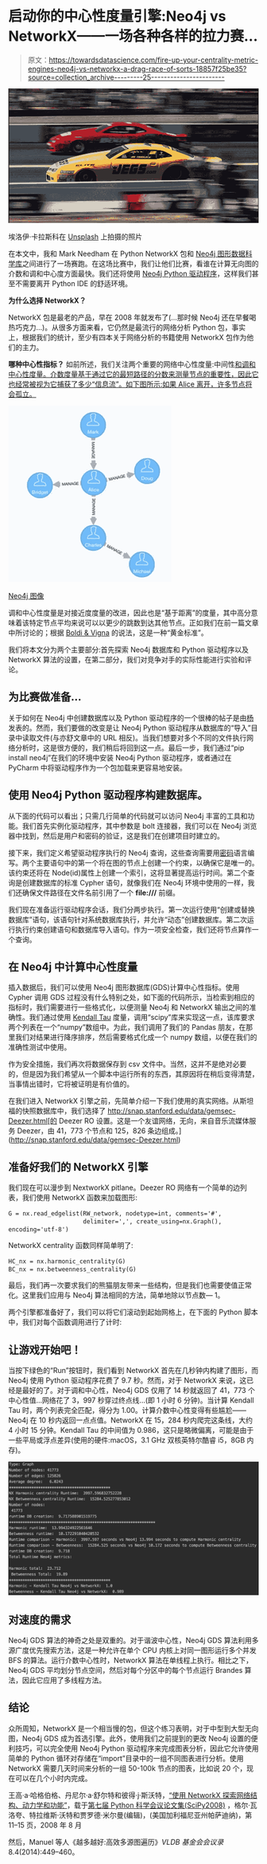 # 启动你的中心性度量引擎:Neo4j vs NetworkX——一场各种各样的拉力赛…

> 原文：<https://towardsdatascience.com/fire-up-your-centrality-metric-engines-neo4j-vs-networkx-a-drag-race-of-sorts-18857f25be35?source=collection_archive---------25----------------------->

![](img/393a1e8e432d659347f5dfff3624284b.png)

埃洛伊·卡拉斯科在 [Unsplash](https://unsplash.com/s/photos/drag-race?utm_source=unsplash&utm_medium=referral&utm_content=creditCopyText) 上拍摄的照片

在本文中，我和 Mark Needham 在 Python NetworkX 包和 [Neo4j 图形数据科学库](https://neo4j.com/developer/graph-data-science/)之间进行了一场赛跑。在这场比赛中，我们让他们比赛，看谁在计算无向图的介数和调和中心度方面最快。我们还将使用 [Neo4j Python 驱动程序](https://neo4j.com/developer/python/)，这样我们甚至不需要离开 Python IDE 的舒适环境。

**为什么选择 NetworkX？**

NetworkX 包是最老的产品，早在 2008 年就发布了(…那时候 Neo4j 还在早餐喝热巧克力…)。从很多方面来看，它仍然是最流行的网络分析 Python 包，事实上，根据我们的统计，至少有四本关于网络分析的书籍使用 NetworkX 包作为他们的主力。

**哪种中心性指标？**
如前所述，我们关注两个重要的网络中心性度量:中间性[和调和中心性](https://en.wikipedia.org/wiki/Betweenness_centrality)[度量。介数度量基于通过它的最短路径的分数来测量节点的重要性，因此它也经常被视为它捕获了多少“信息流”。如下图所示:如果 Alice 离开，许多节点将会孤立。](https://en.wikipedia.org/wiki/Harmonic)

![](img/6b907440d1fd9e013a7ae659abc2110b.png)

[Neo4j 图像](https://neo4j.com/docs/graph-algorithms/current/labs-algorithms/betweenness-centrality/)

调和中心性度量是对接近度度量的改进，因此也是“基于距离”的度量，其中高分意味着该特定节点平均来说可以以更少的跳数到达其他节点。正如我们在前一篇文章中所讨论的；根据 [Boldi & Vigna](https://www.tandfonline.com/doi/abs/10.1080/15427951.2013.865686) 的说法，这是一种“黄金标准”。

我们将本文分为两个主要部分:首先探索 Neo4j 数据库和 Python 驱动程序以及 NetworkX 算法的设置，在第二部分，我们对竞争对手的实际性能进行实验和评论。

## 为比赛做准备…

关于如何在 Neo4j 中创建数据库以及 Python 驱动程序的一个很棒的帖子是由[杨](/neo4j-cypher-python-7a919a372be7)发表的。然而，我们要做的改变是让 Neo4j Python 驱动程序从数据库的“导入”目录中读取文件(与亦舒文章中的 URL 相反)。当我们想要对多个不同的文件执行网络分析时，这是很方便的，我们稍后将回到这一点。最后一步，我们通过“pip install neo4j”在我们的环境中安装 Neo4j Python 驱动程序，或者通过在 PyCharm 中将驱动程序作为一个包加载来更容易地安装。

## 使用 Neo4j Python 驱动程序构建数据库。

从下面的代码可以看出；只需几行简单的代码就可以访问 Neo4j 丰富的工具和功能。我们首先实例化驱动程序，其中参数是 bolt 连接器，我们可以在 Neo4j 浏览器中找到，然后是用户和密码的验证，这是我们在创建项目时建立的。

接下来，我们定义希望驱动程序执行的 Neo4j 查询，这些查询需要用[密码](https://neo4j.com/developer/cypher/)语言编写。两个主要语句中的第一个将在图的节点上创建一个约束，以确保它是唯一的。该约束还将在 Node(id)属性上创建一个索引，这将显著提高运行时间。第二个查询是创建数据库的标准 Cypher 语句，就像我们在 Neo4j 环境中使用的一样，我们还确保文件路径在文件名前引用了一个 **file:///** 前缀。

我们现在准备运行驱动程序会话，我们分两步执行。第一次运行使用“创建或替换数据库”语句，该语句针对系统数据库执行，并允许“动态”创建数据库。第二次运行执行约束创建语句和数据库导入语句。作为一项安全检查，我们还将节点算作一个查询。

## 在 Neo4j 中计算中心性度量

插入数据后，我们可以使用 Neo4j 图形数据库(GDS)计算中心性指标。使用 Cypher 调用 GDS 过程没有什么特别之处，如下面的代码所示，当检索到相应的指标时，我们需要进行一些格式化，以便测量 Neo4j 和 NetworkX 输出之间的准确性。我们通过使用 [Kendall Tau](https://en.wikipedia.org/wiki/Kendall_rank_correlation_coefficient) 度量，调用“scipy”库来实现这一点，该库要求两个列表在一个“numpy”数组中。为此，我们调用了我们的 Pandas 朋友，在那里我们对结果进行降序排序，然后需要格式化成一个 numpy 数组，以便在我们的准确性测试中使用。

作为安全措施，我们再次将数据保存到 csv 文件中。当然，这并不是绝对必要的，但是因为我们希望从一个脚本中运行所有的东西，其原因将在稍后变得清楚，当事情出错时，它将被证明是有价值的。

在我们进入 NetworkX 引擎之前，先简单介绍一下我们使用的真实网络。从斯坦福的快照数据库中，我们选择了 http://snap.stanford.edu/data/gemsec-Deezer.html[的 Deezer RO 设置。这是一个友谊网络，无向，来自音乐流媒体服务 Deezer，由 41，773 个节点和 125，826 条边组成。](http://snap.stanford.edu/data/gemsec-Deezer.html)

## 准备好我们的 NetworkX 引擎

我们现在可以漫步到 NextworkX pitlane。Deezer RO 网络有一个简单的边列表，我们使用 NetworkX 函数来加载图形:

```
G = nx.read_edgelist(RW_network, nodetype=int, comments='#',
                     delimiter=',', create_using=nx.Graph(), encoding='utf-8')
```

NetworkX centrality 函数同样简单明了:

```
HC_nx = nx.harmonic_centrality(G)
BC_nx = nx.betweenness_centrality(G)
```

最后，我们再一次要求我们的熊猫朋友带来一些结构，但是我们也需要使值正常化。这里我们应用与 Neo4j 算法相同的方法，简单地除以节点数— 1。

两个引擎都准备好了，我们可以将它们滚动到起始网格上，在下面的 Python 脚本中，我们对每个函数调用进行了计时:

## 让游戏开始吧！

当按下绿色的“Run”按钮时，我们看到 NetworkX 首先在几秒钟内构建了图形，而 Neo4j 使用 Python 驱动程序花费了 9.7 秒。然而，对于 NetworkX 来说，这已经是最好的了。对于调和中心性，Neo4j GDS 仅用了 14 秒就返回了 41，773 个中心性值…网络花了 3，997 秒穿过终点线…(即 1 小时 6 分钟)。当计算 Kendall Tau 时，两个列表完全匹配，得分为 1.00。计算介数中心性变得有些尴尬——Neo4j 在 10 秒内返回一点点值。NetworkX 在 15，284 秒内爬完这条线，大约 4 小时 15 分钟。Kendall Tau 的中间值为 0.986，这只是略微偏离，可能是由于一些平局或浮点差异(使用的硬件:macOS，3.1 GHz 双核英特尔酷睿 i5，8GB 内存)。

![](img/d731d3b4442be0658d8b1e0f2eaf9a93.png)

## 对速度的需求

Neo4j GDS 算法的神奇之处是双重的。对于谐波中心性，Neo4j GDS 算法利用多源广度优先搜索方法，这是一种允许在单个 CPU 内核上对同一图形运行多个并发 BFS 的算法。运行介数中心性时，NetworkX 算法在单线程上执行。相比之下，Neo4j GDS 平均划分节点空间，然后对每个分区中的每个节点运行 Brandes 算法，因此它应用了多线程方法。

## 结论

众所周知，NetworkX 是一个相当慢的包，但这个练习表明，对于中型到大型无向图，Neo4j GDS 成为首选引擎。此外，使用我们之前提到的更改 Neo4j 设置的便利技巧，可以完全使用 Neo4j Python 驱动程序来完成图表分析，因此它允许使用简单的 Python 循环对存储在“import”目录中的一组不同图表进行分析。使用 NetworkX 需要几天时间来分析的一组 50-100k 节点的图表，比如说 20 个，现在可以在几个小时内完成。

王高·a·哈格伯格、丹尼尔·a·舒尔特和彼得·j·斯沃特，[“使用 NetworkX 探索网络结构、动力学和功能”](http://conference.scipy.org/proceedings/SciPy2008/paper_2/)，载于[第七届 Python 科学会议论文集(SciPy2008)](http://conference.scipy.org/proceedings/SciPy2008/index.html) ，格尔·瓦洛夸、特拉维斯·沃特和贾罗德·米尔曼(编辑)，(美国加利福尼亚州帕萨迪纳)，第 11–15 页，2008 年 8 月

然后，Manuel 等人《越多越好:高效多源图遍历》*VLDB 基金会会议录*8.4(2014):449–460。